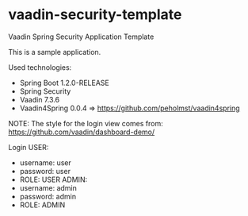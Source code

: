 vaadin-security-template
========================

Vaadin Spring Security Application Template

This is a sample application.

Used technologies:
- Spring Boot 1.2.0-RELEASE
- Spring Security
- Vaadin 7.3.6
- Vaadin4Spring 0.0.4 => https://github.com/peholmst/vaadin4spring
 
NOTE: The style for the login view comes from: https://github.com/vaadin/dashboard-demo/

Login
 USER:
   - username: user
   - password: user
   - ROLE: USER
 ADMIN:
   - username: admin
   - password: admin
   - ROLE: ADMIN
